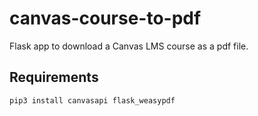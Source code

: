 # canvas-course-to-pdf
Flask app to download a Canvas LMS course as a pdf file.
## Requirements
`pip3 install canvasapi flask_weasypdf`
